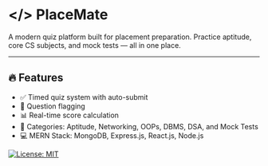 
# </> PlaceMate

A modern quiz platform built for placement preparation. Practice aptitude, core CS subjects, and mock tests — all in one place.

---

## 🔥 Features

- ✅ Timed quiz system with auto-submit
- 🚩 Question flagging
- 📊 Real-time score calculation
- 🧠 Categories: Aptitude, Networking, OOPs, DBMS, DSA, and Mock Tests
- 💻 MERN Stack: MongoDB, Express.js, React.js, Node.js

[![License: MIT](https://img.shields.io/badge/License-MIT-green.svg)](LICENSE)


